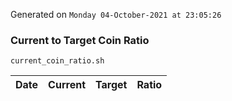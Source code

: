 Generated on `Monday 04-October-2021 at 23:05:26`

### Current to Target Coin Ratio
`current_coin_ratio.sh`

Date|Current|Target|Ratio
---|---|---|---
